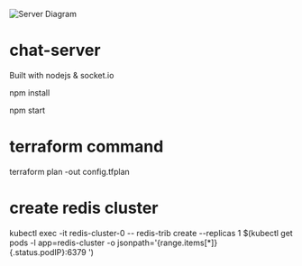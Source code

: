![Server Diagram](https://drive.google.com/file/d/1K4HKwJ6CU-n6l6hRKIaej_ID9TyQPOAz/view?usp=sharing)

# chat-server
Built with nodejs &amp; socket.io

 npm install
 
 npm start

# terraform command
 terraform plan -out config.tfplan

# create redis cluster
 kubectl exec -it redis-cluster-0 -- redis-trib create --replicas 1 $(kubectl get pods -l app=redis-cluster -o jsonpath='{range.items[*]}{.status.podIP}:6379 ')
